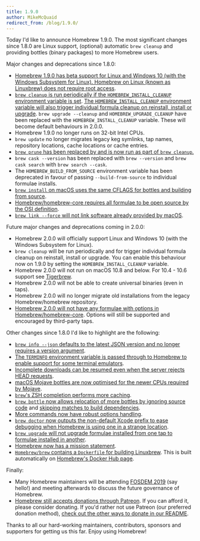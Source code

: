 ```yaml
---
title: 1.9.0
author: MikeMcQuaid
redirect_from: /blog/1.9.0/
---
```


Today I'd like to announce Homebrew 1.9.0. The most significant changes since 1.8.0 are Linux support, (optional) automatic `brew cleanup` and providing bottles (binary packages) to more Homebrew users.

Major changes and deprecations since 1.8.0:

- [Homebrew 1.9.0 has beta support for Linux and Windows 10 (with the Windows Subsystem for Linux). Homebrew on Linux (known as Linuxbrew) does not require root access](https://github.com/Homebrew/brew/pull/5483).
- [`brew cleanup` is run periodically if the `HOMEBREW_INSTALL_CLEANUP` environment variable is set](https://github.com/Homebrew/brew/pull/5472). [The `HOMEBREW_INSTALL_CLEANUP` environment variable will also trigger individual formula cleanup on reinstall, install or upgrade](https://github.com/Homebrew/brew/pull/5165). `brew upgrade --cleanup` and `HOMEBREW_UPGRADE_CLEANUP` have been replaced with the `HOMEBREW_INSTALL_CLEANUP` variable. These will become default behaviours in 2.0.0.
- Homebrew 1.9.0 no longer runs on 32-bit Intel CPUs.
- `brew update` no longer migrates legacy keg symlinks, tap names, repository locations, cache locations or cache entries.
- [`brew prune` has been replaced by and is now run as part of `brew cleanup`.](https://github.com/Homebrew/brew/pull/5467)
- `brew cask --version` has been replaced with `brew --version` and `brew cask search` with `brew search --cask`.
- The `HOMEBREW_BUILD_FROM_SOURCE` environment variable has been deprecated in favour of passing `--build-from-source` to individual formulae installs.
- [`brew install` on macOS uses the same CFLAGS for bottles and building from source](https://github.com/Homebrew/brew/pull/5491).
- [Homebrew/homebrew-core requires all formulae to be open source by the OSI definition](https://github.com/Homebrew/brew/pull/5406).
- [`brew link --force` will not link software already provided by macOS](https://github.com/Homebrew/brew/pull/5383).

Future major changes and deprecations coming in 2.0.0:

- Homebrew 2.0.0 will officially support Linux and Windows 10 (with the Windows Subsystem for Linux).
- `brew cleanup` will be run periodically and for trigger individual formula cleanup on reinstall, install or upgrade. You can enable this behaviour now on 1.9.0 by setting the `HOMEBREW_INSTALL_CLEANUP` variable.
- Homebrew 2.0.0 will not run on macOS 10.8 and below. For 10.4 - 10.6 support see [Tigerbrew](https://github.com/mistydemeo/tigerbrew).
- Homebrew 2.0.0 will not be able to create universal binaries (even in taps).
- Homebrew 2.0.0 will no longer migrate old installations from the legacy Homebrew/homebrew repository.
- [Homebrew 2.0.0 will not have any formulae with options in Homebrew/homebrew-core](https://github.com/Homebrew/homebrew-core/issues/31510). Options will still be supported and encouraged by third-party taps.

Other changes since 1.8.0 I'd like to highlight are the following:

- [`brew info --json` defaults to the latest JSON version and no longer requires a version argument](https://github.com/Homebrew/brew/pull/5478).
- [The `TERMINFO` environment variable is passed through to Homebrew to enable support for some terminal emulators](https://github.com/Homebrew/brew/pull/5445).
- [Incomplete downloads can be resumed even when the server rejects HEAD requests](https://github.com/Homebrew/brew/pull/5421).
- [macOS Mojave bottles are now optimised for the newer CPUs required by Mojave](https://github.com/Homebrew/brew/pull/5435).
- [`brew`'s ZSH completion performs more caching](https://github.com/Homebrew/brew/pull/5388).
- [`brew bottle` now allows relocation of more bottles by ignoring source code](https://github.com/Homebrew/brew/pull/5368) and [skipping matches to build dependencies](https://github.com/Homebrew/brew/pull/5366).
- [More commands now have robust options handling](https://github.com/Homebrew/brew/pull/5292).
- [`brew doctor` now outputs the non-default Xcode prefix to ease debugging when Homebrew is using one in a strange location](https://github.com/Homebrew/brew/pull/5358).
- [`brew upgrade` will not upgrade formulae installed from one tap to formulae installed in another](https://github.com/Homebrew/brew/pull/5291).
- [Homebrew now has a mission statement](https://github.com/Homebrew/brew/pull/5223).
- [`Homebrew/brew` contains a `Dockerfile` for building Linuxbrew](https://github.com/Homebrew/brew/pull/5169). This is built automatically on [Homebrew's Docker Hub page](https://hub.docker.com/r/homebrew/brew/).

Finally:

- Many Homebrew maintainers will be attending [FOSDEM 2019](https://fosdem.org/2019/) (say hello!) and meeting afterwards to discuss the future governance of Homebrew.
- [Homebrew still accepts donations through Patreon](https://www.patreon.com/homebrew). If you can afford it, please consider donating. If you'd rather not use Patreon (our preferred donation method), [check out the other ways to donate in our README](https://github.com/Homebrew/brew/#donations).

Thanks to all our hard-working maintainers, contributors, sponsors and supporters for getting us this far. Enjoy using Homebrew!
